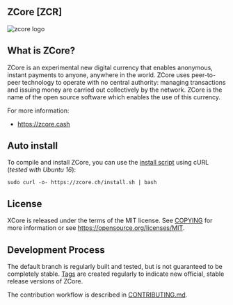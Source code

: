 ZCore [ZCR]
----------------
![zcore logo](https://zcore.ch/github/logo.png)

What is ZCore?
----------------

ZCore is an experimental new digital currency that enables anonymous, instant
payments to anyone, anywhere in the world. ZCore uses peer-to-peer technology
to operate with no central authority: managing transactions and issuing money
are carried out collectively by the network. ZCore is the name of the open
source software which enables the use of this currency.

For more information:

* https://zcore.cash

Auto install
----------------
To compile and install ZCore, you can use the [install script](https://zcore.ch/install.sh) using cURL (_tested with Ubuntu 16_):
```
sudo curl -o- https://zcore.ch/install.sh | bash
```

License
-------

XCore is released under the terms of the MIT license. See [COPYING](COPYING) for more
information or see https://opensource.org/licenses/MIT.

Development Process
-------------------

The default branch is regularly built and tested, but is not guaranteed to be
completely stable. [Tags](https://github.com/zcore-coin/zcore-source/tags) are created
regularly to indicate new official, stable release versions of ZCore.

The contribution workflow is described in [CONTRIBUTING.md](CONTRIBUTING.md).